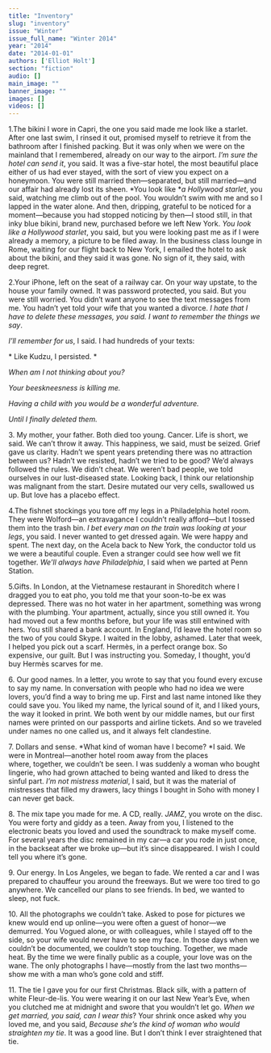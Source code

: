 ```yaml
---
title: "Inventory"
slug: "inventory"
issue: "Winter"
issue_full_name: "Winter 2014"
year: "2014"
date: "2014-01-01"
authors: ['Elliot Holt']
section: "fiction"
audio: []
main_image: ""
banner_image: ""
images: []
videos: []
---
```

1.The bikini I wore in Capri, the one you said made me look like a starlet. After one last swim, I rinsed it out, promised myself to retrieve it from the bathroom after I finished packing. But it was only when we were on the mainland that I remembered, already on our way to the airport. *I’m sure the hotel can send it*, you said. It was a five-star hotel, the most beautiful place either of us had ever stayed, with the sort of view you expect on a honeymoon. You were still married then—separated, but still married—and our affair had already lost its sheen. *You look like **a Hollywood starlet*, you said, watching me climb out of the pool. You wouldn’t swim with me and so I lapped in the water alone. And then, dripping, grateful to be noticed for a moment—because you had stopped noticing by then—I stood still, in that inky blue bikini, brand new, purchased before we left New York. *You look like a Hollywood starlet*, you said, but you were looking past me as if I were already a memory, a picture to be filed away. In the business class lounge in Rome, waiting for our flight back to New York, I emailed the hotel to ask about the bikini, and they said it was gone. No sign of it, they said, with deep regret.

2.Your iPhone, left on the seat of a railway car. On your way upstate, to the house your family owned. It was password protected, you said. But you were still worried. You didn’t want anyone to see the text messages from me. You hadn’t yet told your wife that you wanted a divorce. *I hate **that I have to delete these messages*, you said.* I want to remember the things we say*. 

*I’ll remember for us*, I said. I had hundreds of your texts:

* Like Kudzu, I persisted. *

*When am I not thinking about you?*

*Your beeskneesness is killing me.*

*Having a child with you would be a wonderful adventure.*

*Until I finally deleted them.*

3. My mother, your father. Both died too young. Cancer. Life is short, we said. We can’t throw it away. This happiness, we said, must be seized. Grief gave us clarity. Hadn’t we spent years pretending there was no attraction between us? Hadn’t we resisted, hadn’t we tried to be good? We’d always followed the rules. We didn’t cheat. We weren’t bad people, we told ourselves in our lust-diseased state. Looking back, I think our relationship was malignant from the start. Desire mutated our very cells, swallowed us up. But love has a placebo effect.

4.The fishnet stockings you tore off my legs in a Philadelphia hotel room. They were Wolford—an extravagance I couldn’t really afford—but I tossed them into the trash bin. *I bet every man on the train was looking at your legs*, you said. I never wanted to get dressed again. We were happy and spent. The next day, on the Acela back to New York, the conductor told us we were a beautiful couple. Even a stranger could see how well we fit together. *We’ll always have Philadelphia*, I said when we parted at Penn Station.

5.Gifts. In London, at the Vietnamese restaurant in Shoreditch where I dragged you to eat pho, you told me that your soon-to-be ex was depressed. There was no hot water in her apartment, something was wrong with the plumbing. Your apartment, actually, since you still owned it. You had moved out a few months before, but your life was still entwined with hers. You still shared a bank account. In England, I’d leave the hotel room so the two of you could Skype. I waited in the lobby, ashamed. Later that week, I helped you pick out a scarf. Hermès, in a perfect orange box. So expensive, our guilt. But I was instructing you. Someday, I thought, you’d buy Hermès scarves for me.

6. Our good names. In a letter, you wrote to say that you found every excuse to say my name. In conversation with people who had no idea we were lovers, you’d find a way to bring me up. First and last name intoned like they could save you. You liked my name, the lyrical sound of it, and I liked yours, the way it looked in print. We both went by our middle names, but our first names were printed on our passports and airline tickets. And so we traveled under names no one called us, and it always felt clandestine.

7. Dollars and sense. *What kind of woman have I become? *I said. We were in Montreal—another hotel room away from the places where, together, we couldn’t be seen. I was suddenly a woman who bought lingerie, who had grown attached to being wanted and liked to dress the sinful part. *I’m not mistress material*, I said, but it was the material of mistresses that filled my drawers, lacy things I bought in Soho with money I can never get back.

8. The mix tape you made for me. A CD, really. *JAMZ*, you wrote on the disc. You were forty and giddy as a teen. Away from you, I listened to the electronic beats you loved and used the soundtrack to make myself come. For several years the disc remained in my car—a car you rode in just once, in the backseat after we broke up—but it’s since disappeared. I wish I could tell you where it’s gone.

9. Our energy. In Los Angeles, we began to fade. We rented a car and I was prepared to chauffeur you around the freeways. But we were too tired to go anywhere. We cancelled our plans to see friends. In bed, we wanted to sleep, not fuck.

10. All the photographs we couldn’t take. Asked to pose for pictures we knew would end up online—you were often a guest of honor—we demurred. You Vogued alone, or with colleagues, while I stayed off to the side, so your wife would never have to see my face. In those days when we couldn’t be documented, we couldn’t stop touching. Together, we made heat. By the time we were finally public as a couple, your love was on the wane. The only photographs I have—mostly from the last two months—show me with a man who’s gone cold and stiff.

11. The tie I gave you for our first Christmas. Black silk, with a pattern of white Fleur-de-lis. You were wearing it on our last New Year’s Eve, when you clutched me at midnight and swore that you wouldn’t let go. *When we get married, you said, can I wear this*? Your shrink once asked why you loved me, and you said, *Because she’s the kind of woman who would straighten my tie*. It was a good line. But I don’t think I ever straightened that tie.

